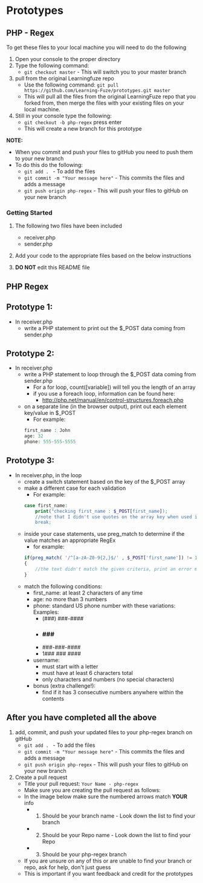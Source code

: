 # Prototypes

## PHP - Regex

To get these files to your local machine you will need to do the following

1. Open your console to the proper directory
2. Type the following command:
	- `git checkout master` - This will switch you to your master branch
3. pull from the original Learningfuze repo
	- Use the following command:
		`git pull https://github.com/Learning-Fuze/prototypes.git master`
	- This will pull all the files from the original LearningFuze repo that you forked from, then merge the files with your existing files on your local machine.
4. Still in your console type the following: 
	- `git checkout -b php-regex` press enter
	- This will create a new branch for this prototype

**NOTE:**
- When you commit and push your files to gitHub you need to push them to your new branch
- To do this do the following:
	- `git add . ` - To add the files
	- `git commit -m "Your message here"` - This commits the files and adds a message
	- `git push origin php-regex` - This will push your files to gitHub on your new branch

### Getting Started

1. The following two files have been included
	- receiver.php
	- sender.php

2. Add your code to the appropriate files based on the below instructions

3. **DO NOT** edit this README file

## PHP Regex

## Prototype 1:
- In receiver.php
	- write a PHP statement to print out the $_POST data coming from sender.php

## Prototype 2:
- In receiver.php
	- write a PHP statement to loop through the $_POST data coming from sender.php
		- For a for loop, count([variable]) will tell you the length of an array
		- if you use a foreach loop, information can be found here:
			- http://php.net/manual/en/control-structures.foreach.php
	- on a separate line (in the browser output), print out each element key/value in $_POST
		- For example: 
		```PHP
		first_name : John
		age: 32
		phone: 555-555-5555
		```
## Prototype 3:
- In receiver.php, in the loop
	- create a switch statement based on the key of the $_POST array
	- make a different case for each validation
		- For example:
		```PHP
		case first_name:
			print("checking first_name : $_POST[first_name]);
			//note that I didn't use quotes on the array key when used inside double quotes
			break;
		```
	- inside your case statements, use preg_match to determine if the value matches an appropriate RegEx
		- for example:
		```PHP
		if(preg_match( '/^[a-zA-Z0-9{2,}$/' , $_POST['first_name']) != 1)
		{
			//the text didn't match the given criteria, print an error message, add to an error array, or whatever you deem appropriate
		}
		```
	- match the following conditions:
		- first_name: at least 2 characters of any time
		- age: no more than 3 numbers
		- phone: standard US phone number with these variations:
		Examples:
			- (###) ###-####
			- ### ### ####
			- ###-###-####
			- 1### ### ####
		- username: 
			- must start with a letter
			- must have at least 6 characters total
			- only characters and numbers (no special characters)
		- bonus (extra challenge!):
			- find if it has 3 consecutive numbers anywhere within the contents

## After you have completed all the above

1. add, commit, and push your updated files to your php-regex branch on gitHub
	- `git add . ` - To add the files
	- `git commit -m "Your message here"` - This commits the files and adds a message
	- `git push origin php-regex` - This will push your files to gitHub on your new branch
2. Create a pull request
	- Title your pull request: `Your Name - php-regex`
	- Make sure you are creating the pull request as follows:
	- In the image below make sure the numbered arrows match **YOUR** info
		- 1. Should be your branch name - Look down the list to find your branch
		- 2. Should be your Repo name - Look down the list to find your Repo
		- 3. Should be your php-regex branch
	- If you are unsure on any of this or are unable to find your branch or repo, ask for help, don't just guess
	- This is important if you want feedback and credit for the prototypes 

<img src="https://github.com/Learning-Fuze/prototypes/blob/assets/assets/pr_php-regex.png?raw=true" alt="">